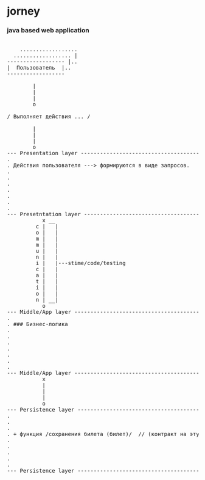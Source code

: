 # jorney

### java based web application

<pre>

    ..................
  .................. |
------------------ |..
|  Пользователь  |..
------------------

        |
        |
        |
        o

/ Выполняет действия ... /

        |
        |
        |
        o
--- Presentation layer ---------------------------------------------------------------------
.
. Действия пользователя ---> формируются в виде запросов.
.
.
.
.
.
.
.
--- Presetntation layer ---------------------------------------------------------------------
           x __
         c |   |
         o |   |
         m |   |
         m |   |
         u |   |
         n |   |
         i |   |---stime/code/testing
         c |   |
         a |   |
         t |   |
         i |   |
         o |   |
         n | __|
           o
--- Middle/App layer ----------------------------------------------------------------------           
.
. ### Бизнес-логика
.
.
.
.
.
.
.
--- Middle/App layer ----------------------------------------------------------------------           
           x
           |
           |
           |
           o
--- Persistence layer ----------------------------------------------------------------------           
.
.
.
. + функция /сохранения билета (билет)/  // (контракт на эту функцию - билет); // + многопоточность
.
.
.
.
.
--- Persistence layer ----------------------------------------------------------------------           


</pre>
